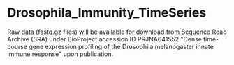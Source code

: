 # Drosophila_Immunity_TimeSeries

Raw data (fastq.gz files) will be available for download from Sequence Read Archive (SRA) under BioProject accession ID PRJNA641552 "Dense time-course gene expression profiling of the Drosophila melanogaster innate immune response" upon publication.
